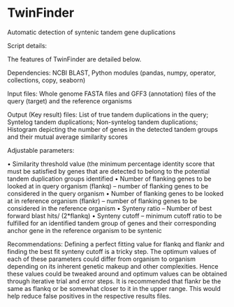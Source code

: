 # TwinFinder
Automatic detection of syntenic tandem gene duplications

Script details:

The features of TwinFinder are detailed below.

Dependencies: NCBI BLAST, Python modules (pandas, numpy, operator, collections, copy, seaborn)

Input files: Whole genome FASTA files and GFF3 (annotation) files of the query (target) and the reference organisms

Output (Key result) files: List of true tandem duplications in the query; Syntelog tandem duplications; Non-syntelog tandem duplications; Histogram depicting the number of genes in the detected tandem groups and their mutual average similarity scores 

Adjustable parameters: 

•	Similarity threshold value (the minimum percentage identity score that must be satisfied by genes that are detected to belong to the potential tandem duplication groups identified
•	Number of flanking genes to be looked at in query organism (flankq) – number of flanking genes to be considered in the query organism
•	Number of flanking genes to be looked at in reference organism (flankr) – number of flanking genes to be considered in the reference organism
•	Synteny ratio – Number of best forward blast hits/ (2*flankq)
•	Synteny cutoff – minimum cutoff ratio to be fulfilled for an identified tandem group of genes and their corresponding anchor gene in the reference organism to be syntenic 

Recommendations: Defining a perfect fitting value for flankq and flankr and finding the best fit synteny cutoff is a tricky step. The optimum values of each of these parameters could differ from organism to organism depending on its inherent genetic makeup and other complexities. Hence these values could be tweaked around and optimum values can be obtained through iterative trial and error steps. It is recommended that flankr be the same as flankq or be somewhat closer to it in the upper range. This would help reduce false positives in the respective results files.
